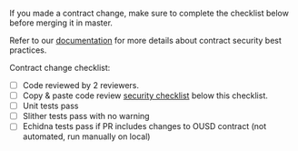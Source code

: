 If you made a contract change, make sure to complete the checklist below before merging it in master.

Refer to our [documentation](https://github.com/OriginProtocol/security) for more details about contract security best practices.

Contract change checklist:
  - [ ] Code reviewed by 2 reviewers. 
  - [ ] Copy & paste code review [security checklist](https://github.com/OriginProtocol/security/blob/master/templates/Contract-Code-Review-Example.md) below this checklist.
  - [ ] Unit tests pass
  - [ ] Slither tests pass with no warning
  - [ ] Echidna tests pass if PR includes changes to OUSD contract (not automated, run manually on local)
